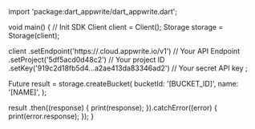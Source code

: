 import 'package:dart_appwrite/dart_appwrite.dart';

void main() { // Init SDK
  Client client = Client();
  Storage storage = Storage(client);

  client
    .setEndpoint('https://<REGION>.cloud.appwrite.io/v1') // Your API Endpoint
    .setProject('5df5acd0d48c2') // Your project ID
    .setKey('919c2d18fb5d4...a2ae413da83346ad2') // Your secret API key
  ;

  Future result = storage.createBucket(
    bucketId: '[BUCKET_ID]',
    name: '[NAME]',
  );

  result
    .then((response) {
      print(response);
    }).catchError((error) {
      print(error.response);
  });
}